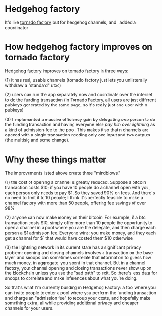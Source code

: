 # Hedgehog factory
It's like [tornado factory](https://github.com/supertestnet/tornado_factory) but for hedgehog channels, and I added a coordinator

# How hedgehog factory improves on tornado factory

Hedgehog factory improves on tornado factory in three ways:

(1) it has real, usable channels (tornado factory just lets you unilaterally withdraw a "standard" utxo)

(2) users can run the app separately now and coordinate over the internet to do the funding transaction (in Tornado Factory, all users are just different pubkeys generated by the same page, so it's really just one user with n pubkeys)

(3) I implemented a massive efficiency gain by delegating *one* person to do the funding transaction and having everyone else *pay him over lightning* as a kind of admission-fee to the pool. This makes it so that n channels are opened with a single transaction needing only one input and two outputs (the multisig and some change).

# Why these things matter

The improvements listed above create three "mindblows."

(1) the cost of opening a channel is greatly reduced. Suppose a bitcoin transaction costs $10; if you have 10 people do a channel open with you, each person only needs to pay $1. So they saved 90% on fees. And there's no need to limit it to 10 people; I think it's perfectly feasible to make a channel factory with more than 50 people, offering fee savings of over 98%.

(2) anyone can now make money on their bitcoin. For example, if a btc transaction costs $10, simply offer more than 10 people the opportunity to open a channel in a pool where you are the delegate, and then charge each person a $1 admission fee. Everyone wins: you make money, and they each get a channel for $1 that would have costed them $10 otherwise.

(3) the lightning network in its current state has a significant privacy problem: opening and closing channels involves a transaction on the base layer, and snoops can sometimes correlate that information to guess how much money, in aggregate, you spent in that channel. But in a channel factory, your channel opening and closing transactions never show up on the blockchain unless you use the "sad path" to exit. So there's less data for snoops to correlate and make inferences about what you're doing.

So that's what I'm currently building in Hedgehog Factory: a tool where you can invite people to enter a pool where you perform the funding transaction and charge an "admission fee" to recoup your costs, and hopefully make something extra, all while providing additional privacy and cheaper channels for your users.
